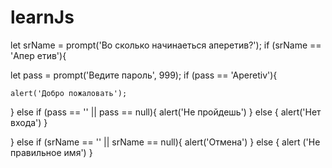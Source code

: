 # learnJs
  let srName = prompt('Во сколько начинаеться аперетив?');
  if (srName == 'Апер етив'){

  let pass = prompt('Ведите пароль', 999);
  if (pass == 'Aperetiv'){

    alert('Добро пожаловать');
  } else if (pass == '' || pass == null){
    alert('Не пройдешь')
  } else {
    alert('Нет входа')
  }

  } else if (srName == '' || srName == null){
    alert('Отмена')
  } else {
    alert ('Не правильное имя')
  }
